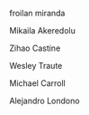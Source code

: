 
froilan miranda

Mikaila Akeredolu



Zihao Castine


Wesley Traute














Michael Carroll


Alejandro Londono
